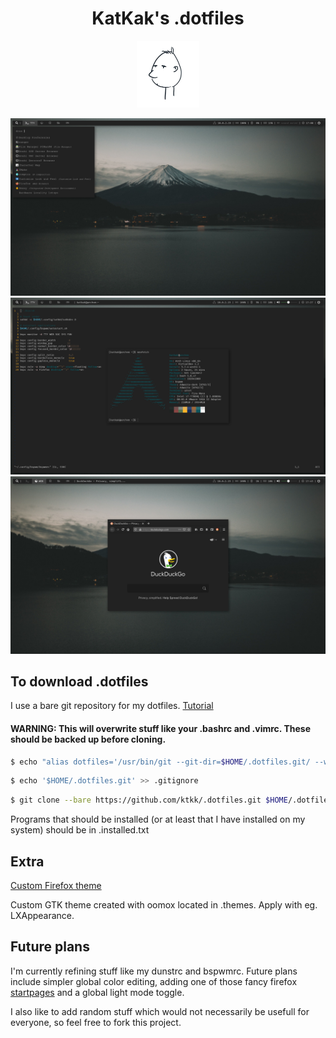 <h1 align="center">
  <b>KatKak's .dotfiles</b>
</h1>

<p align="center">
<img src="https://raw.githubusercontent.com/ktkk/startpage/master/img/pfp.jpg" alt="img" width="100px">
</p>

<p align="center">
<img src="https://github.com/ktkk/.dotfiles/blob/master/screenshot1.png">
<img src="https://github.com/ktkk/.dotfiles/blob/master/screenshot2.png">
<img src="https://github.com/ktkk/.dotfiles/blob/master/screenshot3.png">
</p>

## To download .dotfiles
I use a bare git repository for my dotfiles. [Tutorial](https://harfangk.github.io/2016/09/18/manage-dotfiles-with-a-git-bare-repository.html)

#### **WARNING**: This will overwrite stuff like your .bashrc and .vimrc. These should be backed up before cloning.

```bash
$ echo "alias dotfiles='/usr/bin/git --git-dir=$HOME/.dotfiles.git/ --work-tree=$HOME'" >> .bashrc && source .bashrc
```
```bash
$ echo '$HOME/.dotfiles.git' >> .gitignore
```
```bash
$ git clone --bare https://github.com/ktkk/.dotfiles.git $HOME/.dotfiles.git && dotfiles checkout -f
```
Programs that should be installed (or at least that I have installed on my system) should be in .installed.txt

## Extra
[Custom Firefox theme](https://color.firefox.com/?theme=XQAAAAIgAQAAAAAAAABBKYhm849SCia2CaaEGccwS-xNKlhTF0Gdmgrt-MSYP_BJi3ulTyQ6uQYTBxP6in1K3CBj-xHrShb_hiDHwcWL6bwrs97I3hdB6A59jrIt2KNODfGJ2bTnF7hgeBDsblJ7sOgaiq8UlwJ01PwA0TwaH5SgqANSgQuVj6B6ja_-cR0kMyniVFlrmrtxM783nwfSuQeEQW3yzoFUwino3fK1QPfeTV2ZrP-KCTAA)

Custom GTK theme created with oomox located in .themes. Apply with eg. LXAppearance.

## Future plans
I'm currently refining stuff like my dunstrc and bspwmrc.
Future plans include simpler global color editing, adding one of those fancy firefox [startpages](https://github.com/ktkk/startpage) and a global light mode toggle.

I also like to add random stuff which would not necessarily be usefull for everyone, so feel free to fork this project.
